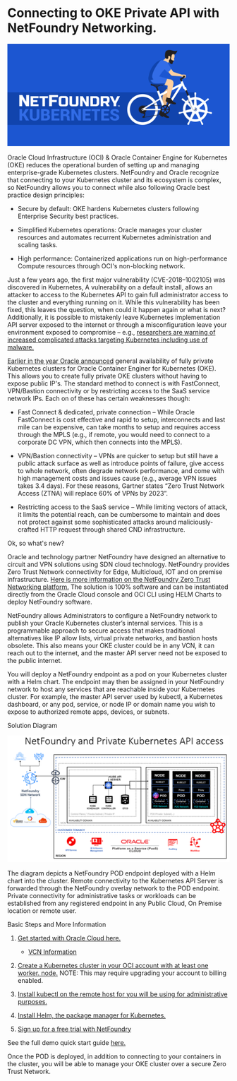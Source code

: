 
# Connecting to OKE Private API with NetFoundry Networking.
![](basic/nfkubbiker.jpg)


Oracle Cloud Infrastructure (OCI) & Oracle Container Engine for Kubernetes (OKE) reduces the operational burden of setting up and managing enterprise-grade Kubernetes clusters. NetFoundry and Oracle recognize that connecting to your Kubernetes cluster and its ecosystem is complex, so NetFoundry allows you to connect while also following Oracle best practice design principles:

* Secure by default: OKE hardens Kubernetes clusters following Enterprise Security best practices.

* Simplified Kubernetes operations: Oracle manages your cluster resources and automates recurrent Kubernetes administration and scaling tasks.

* High performance: Containerized applications run on high-performance Compute resources through OCI's non-blocking network.

Just a few years ago, the first major vulnerability (CVE-2018–1002105) was discovered in Kubernetes, A vulnerability on a default install, allows an attacker to access to the Kubernetes API to gain full administrator access to the cluster and everything running on it. While this vulnerability has been fixed, this leaves the question, when could it happen again or what is next? Additionally, it is possible to mistakenly leave Kubernetes implementation API server exposed to the internet or through a misconfiguration leave your environment exposed to compromise – e.g.,  [researchers are warning of increased complicated attacks targeting Kubernetes including use of malware.](https://threatpost.com/new-malware-hijacks-kubernetes-clusters-to-mine-monero/163629/)



[Earlier in the year Oracle announced](https://blogs.oracle.com/cloud-infrastructure/announcing-private-kubernetes-clusters) general availability of fully private Kubernetes clusters for Oracle Container Enginer for Kubernetes (OKE). This allows you to create fully private OKE clusters without having to expose public IP's. The standard method to connect is with FastConnect, VPN/Bastion connectivity or by restricting access to the SaaS service network IPs. Each on of these has certain weaknesses though:

* Fast Connect & dedicated, private connection – While Oracle FastConnect is cost effective and rapid to setup, interconnects and last mile can be expensive, can take months to setup and requires access through the MPLS (e.g., if remote, you would need to connect to a corporate DC VPN, which then connects into the MPLS). 

* VPN/Bastion connectivity – VPNs are quicker to setup but still have a public attack surface as well as introduce points of failure, give access to whole network, often degrade network performance, and come with high management costs and issues cause (e.g., average VPN issues takes 3.4 days). For these reasons, Gartner states “Zero Trust Network Access (ZTNA) will replace 60% of VPNs by 2023”.

* Restricting access to the SaaS service – While limiting vectors of attack, it limits the potential reach, can be cumbersome to maintain and does not protect against some sophisticated attacks around maliciously-crafted HTTP request through shared CND infrastructure. 




Ok, so what's new? 

Oracle and technology partner NetFoundry have designed an alternative to circuit and VPN solutions using SDN cloud technology. NetFoundry provides Zero Trust Network connectivity for Edge, Multicloud, IOT and on premise infrastructure. [Here is more information on the NetFoundry Zero Trust Networking platform.](https://blogs.oracle.com/cloud-infrastructure/zero-trust-network-access-with-netfoundry)
The solution is 100% software and can be instantiated directly from the Oracle Cloud console and OCI CLI using HELM Charts to deploy NetFoundry software.

NetFoundry allows Administrators to configure a NetFoundry network to publish your Oracle Kubernetes cluster’s internal services. This is a programmable approach to secure access that makes traditional alternatives like IP allow lists, virtual private networks, and bastion hosts obsolete. This also means your OKE cluster could be in any VCN, it can reach out to the internet, and the master API server need not be exposed to the public internet.

You will deploy a NetFoundry endpoint as a pod on your Kubernetes cluster with a Helm chart. The endpoint may then be assigned in your NetFoundry network to host any services that are reachable inside your Kubernetes cluster. For example, the master API server used by kubectl, a Kubernetes dashboard, or any pod, service, or node IP or domain name you wish to expose to authorized remote apps, devices, or subnets.


Solution Diagram 

![](screenshot/oci-k8s.png)

The diagram depicts a NetFoundry POD endpoint deployed with a Helm chart into the cluster. Remote connectivity to the Kubernetes API Server is forwarded through the NetFoundry overlay network to the POD endpoint. Private connectivity for administrative tasks or workloads can be established from any registered endpoint in any Public Cloud, On Premise location or remote user.



Basic Steps and More Information

1. [Get started with Oracle Cloud here.](https://www.oracle.com/cloud/free/)
    - [VCN Information](https://docs.oracle.com/en-us/iaas/Content/GSG/Tasks/creatingnetwork.htm)
    
2. [Create a Kubernetes cluster in your OCI account with at least one worker. node.](https://docs.oracle.com/en-us/iaas/Content/ContEng/Tasks/contengcreatingclusterusingoke.htm)
NOTE: This may require upgrading your account to billing enabled.
3. [Install kubectl on the remote host for you will be using for administrative purposes.](https://kubernetes.io/docs/tasks/tools/)
4. [Install Helm, the package manager for Kubernetes.](https://helm.sh/docs/intro/quickstart/)
5. [Sign up for a free trial with NetFoundry](https://nfconsole.io/signup)



See the full demo quick start guide [here.](https://developer.netfoundry.io/guides/kubernetes/)


Once the POD is deployed, in addition to connecting to your containers in the cluster, you will be able to manage your OKE cluster over a secure Zero Trust Network.










